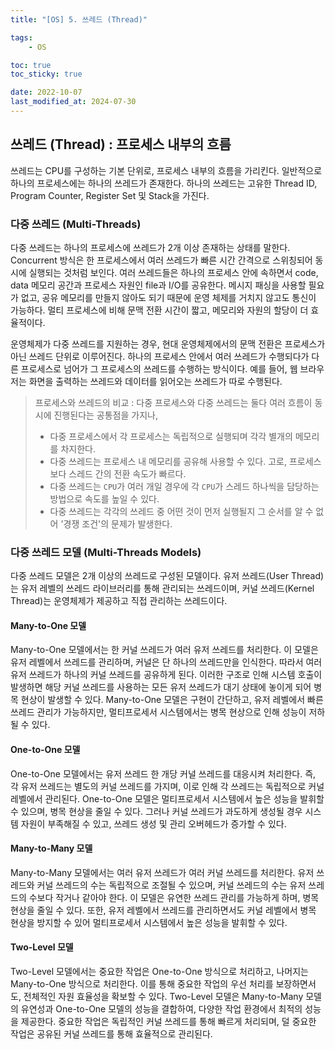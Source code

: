 ```yaml
---
title: "[OS] 5. 쓰레드 (Thread)"

tags:
    - OS

toc: true
toc_sticky: true

date: 2022-10-07
last_modified_at: 2024-07-30
---
```


## 쓰레드 (Thread) : 프로세스 내부의 흐름

쓰레드는 CPU를 구성하는 기본 단위로, 프로세스 내부의 흐름을 가리킨다. 일반적으로 하나의 프로세스에는 하나의 쓰레드가 존재한다. 하나의 쓰레드는 고유한 Thread ID, Program Counter, Register Set 및 Stack을 가진다.

### 다중 쓰레드 (Multi-Threads)

다중 쓰레드는 하나의 프로세스에 쓰레드가 2개 이상 존재하는 상태를 말한다. Concurrent 방식은 한 프로세스에서 여러 쓰레드가 빠른 시간 간격으로 스위칭되어 동시에 실행되는 것처럼 보인다. 여러 쓰레드들은 하나의 프로세스 안에 속하면서 code, data 메모리 공간과 프로세스 자원인 file과 I/O를 공유한다. 메시지 패싱을 사용할 필요가 없고, 공유 메모리를 만들지 않아도 되기 때문에 운영 체제를 거치지 않고도 통신이 가능하다. 멀티 프로세스에 비해 문맥 전환 시간이 짧고, 메모리와 자원의 할당이 더 효율적이다.

운영체제가 다중 쓰레드를 지원하는 경우, 현대 운영체제에서의 문맥 전환은 프로세스가 아닌 쓰레드 단위로 이루어진다. 하나의 프로세스 안에서 여러 쓰레드가 수행되다가 다른 프로세스로 넘어가 그 프로세스의 쓰레드를 수행하는 방식이다. 예를 들어, 웹 브라우저는 화면을 출력하는 쓰레드와 데이터를 읽어오는 쓰레드가 따로 수행된다.

> 프로세스와 쓰레드의 비교 : 다중 프로세스와 다중 쓰레드는 둘다 여러 흐름이 동시에 진행된다는 공통점을 가지나,
>
> - 다중 프로세스에서 각 프로세스는 독립적으로 실행되며 각각 별개의 메모리를 차지한다.
> - 다중 쓰레드는 프로세스 내 메모리를 공유해 사용할 수 있다. 고로, 프로세스보다 스레드 간의 전환 속도가 빠르다.
> - 다중 쓰레드는 ```CPU```가 여러 개일 경우에 각 ```CPU```가 스레드 하나씩을 담당하는 방법으로 속도를 높일 수 있다.
> - 다중 쓰레드는 각각의 쓰레드 중 어떤 것이 먼저 실행될지 그 순서를 알 수 없어 '경쟁 조건'의 문제가 발생한다.

### 다중 쓰레드 모델 (Multi-Threads Models)

다중 쓰레드 모델은 2개 이상의 쓰레드로 구성된 모델이다. 유저 쓰레드(User Thread)는 유저 레벨의 쓰레드 라이브러리를 통해 관리되는 쓰레드이며, 커널 쓰레드(Kernel Thread)는 운영체제가 제공하고 직접 관리하는 쓰레드이다.

#### Many-to-One 모델

Many-to-One 모델에서는 한 커널 쓰레드가 여러 유저 쓰레드를 처리한다. 이 모델은 유저 레벨에서 쓰레드를 관리하며, 커널은 단 하나의 쓰레드만을 인식한다. 따라서 여러 유저 쓰레드가 하나의 커널 쓰레드를 공유하게 된다. 이러한 구조로 인해 시스템 호출이 발생하면 해당 커널 쓰레드를 사용하는 모든 유저 쓰레드가 대기 상태에 놓이게 되어 병목 현상이 발생할 수 있다. Many-to-One 모델은 구현이 간단하고, 유저 레벨에서 빠른 쓰레드 관리가 가능하지만, 멀티프로세서 시스템에서는 병목 현상으로 인해 성능이 저하될 수 있다.

#### One-to-One 모델

One-to-One 모델에서는 유저 쓰레드 한 개당 커널 쓰레드를 대응시켜 처리한다. 즉, 각 유저 쓰레드는 별도의 커널 쓰레드를 가지며, 이로 인해 각 쓰레드는 독립적으로 커널 레벨에서 관리된다. One-to-One 모델은 멀티프로세서 시스템에서 높은 성능을 발휘할 수 있으며, 병목 현상을 줄일 수 있다. 그러나 커널 쓰레드가 과도하게 생성될 경우 시스템 자원이 부족해질 수 있고, 쓰레드 생성 및 관리 오버헤드가 증가할 수 있다.

#### Many-to-Many 모델

Many-to-Many 모델에서는 여러 유저 쓰레드가 여러 커널 쓰레드를 처리한다. 유저 쓰레드와 커널 쓰레드의 수는 독립적으로 조절될 수 있으며, 커널 쓰레드의 수는 유저 쓰레드의 수보다 작거나 같아야 한다. 이 모델은 유연한 쓰레드 관리를 가능하게 하며, 병목 현상을 줄일 수 있다. 또한, 유저 레벨에서 쓰레드를 관리하면서도 커널 레벨에서 병목 현상을 방지할 수 있어 멀티프로세서 시스템에서 높은 성능을 발휘할 수 있다.

#### Two-Level 모델

Two-Level 모델에서는 중요한 작업은 One-to-One 방식으로 처리하고, 나머지는 Many-to-One 방식으로 처리한다. 이를 통해 중요한 작업의 우선 처리를 보장하면서도, 전체적인 자원 효율성을 확보할 수 있다. Two-Level 모델은 Many-to-Many 모델의 유연성과 One-to-One 모델의 성능을 결합하여, 다양한 작업 환경에서 최적의 성능을 제공한다. 중요한 작업은 독립적인 커널 쓰레드를 통해 빠르게 처리되며, 덜 중요한 작업은 공유된 커널 쓰레드를 통해 효율적으로 관리된다.
